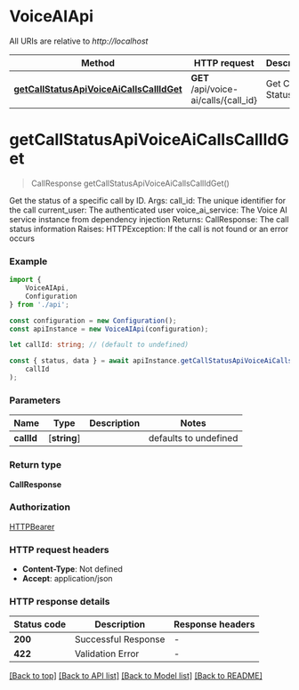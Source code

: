 # VoiceAIApi

All URIs are relative to *http://localhost*

|Method | HTTP request | Description|
|------------- | ------------- | -------------|
|[**getCallStatusApiVoiceAiCallsCallIdGet**](#getcallstatusapivoiceaicallscallidget) | **GET** /api/voice-ai/calls/{call_id} | Get Call Status|

# **getCallStatusApiVoiceAiCallsCallIdGet**
> CallResponse getCallStatusApiVoiceAiCallsCallIdGet()

Get the status of a specific call by ID.  Args:     call_id: The unique identifier for the call     current_user: The authenticated user     voice_ai_service: The Voice AI service instance from dependency injection  Returns:     CallResponse: The call status information  Raises:     HTTPException: If the call is not found or an error occurs

### Example

```typescript
import {
    VoiceAIApi,
    Configuration
} from './api';

const configuration = new Configuration();
const apiInstance = new VoiceAIApi(configuration);

let callId: string; // (default to undefined)

const { status, data } = await apiInstance.getCallStatusApiVoiceAiCallsCallIdGet(
    callId
);
```

### Parameters

|Name | Type | Description  | Notes|
|------------- | ------------- | ------------- | -------------|
| **callId** | [**string**] |  | defaults to undefined|


### Return type

**CallResponse**

### Authorization

[HTTPBearer](../README.md#HTTPBearer)

### HTTP request headers

 - **Content-Type**: Not defined
 - **Accept**: application/json


### HTTP response details
| Status code | Description | Response headers |
|-------------|-------------|------------------|
|**200** | Successful Response |  -  |
|**422** | Validation Error |  -  |

[[Back to top]](#) [[Back to API list]](../README.md#documentation-for-api-endpoints) [[Back to Model list]](../README.md#documentation-for-models) [[Back to README]](../README.md)

